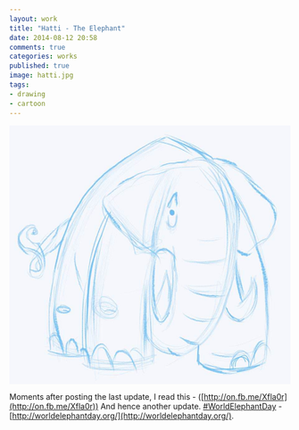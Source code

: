 ```yaml
---
layout: work
title: "Hatti - The Elephant"
date: 2014-08-12 20:58
comments: true
categories: works
published: true
image: hatti.jpg
tags:
- drawing
- cartoon
---
```

<img src="/images/works/hatti.jpg" align="middle"/>

Moments after posting the last update, I read this - ([http://on.fb.me/Xfla0r](http://on.fb.me/Xfla0r)) And hence another update. [#WorldElephantDay](https://www.facebook.com/hashtag/worldelephantday) - [http://worldelephantday.org/](http://worldelephantday.org/).